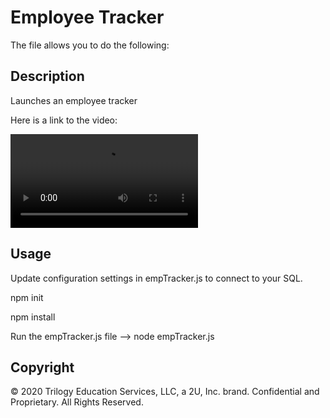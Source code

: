 # Employee Tracker

The file allows you to do the following:


## Description 

Launches an employee tracker

Here is a link to the video:

![A link to the video](video.mov)

## Usage 

Update configuration settings in empTracker.js to connect to your SQL.

npm init

npm install

Run the empTracker.js file --> node empTracker.js


## Copyright

© 2020 Trilogy Education Services, LLC, a 2U, Inc. brand. Confidential and Proprietary. All Rights Reserved.
